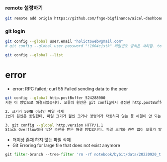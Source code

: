 


### remote 설정하기

```bash
git remote add origin https://github.com/fngo-bigfinance/aicel-dashboard.git

```

### git login 

```bash
git config --global user.email "holictoweb@gmail.com"
# git config --global user.password "!1004cjstk" 비밀번호 방식은 사라짐. token 생성 필요 

git config --global --list

```



# error
- error: RPC failed; curl 55 Failed sending data to the peer
```bash
git config --global http.postBuffer 524288000
저는 이 방법으로 해결되었습니다. 오류의 원인은 git config에서 설정한 http.postBuffer 값보다 크기가 큰 파일이 포함되어 있었기 때문이었습니다. 단일 파일 최대 허용 크기를 500MB로 넉넉하게 설정해주어 해결되었습니다.

2. 크기가 50MB 이상인 파일 삭제
1번과 원인은 동일한데, 파일 크기가 훨씬 크거나 명령어가 작동하지 않는 등 해결이 안 되는 경우 파일을 삭제하는 걸 고려해 볼 수 있습니다. 단일 파일의 크기가 50MB 이상인 파일을 삭제해 보시기 바랍니다.

3. git config --global http.version HTTP/1.1
Stack Overflow에서 많은 추천을 받은 해결 방법입니다. 파일 크기와 관련 없이 오류가 발생하는 경우 이 해결 방법을 고려해볼 수 있습니다.
```


- 더이상 존재 하지 않는 파일 삭제
- Git Erroring for large file that does not exist anymore
```py
git filter-branch --tree-filter 'rm -rf notebook/bybit/data/20220920_t.csv' HEAD
```